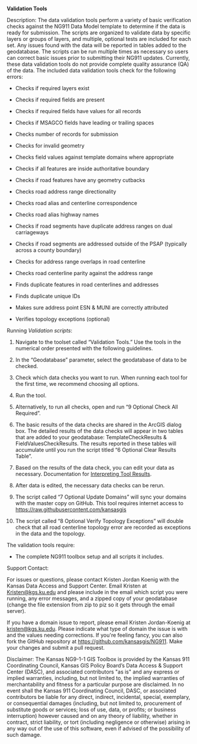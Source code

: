 **Validation Tools**

Description: The data validation tools perform a variety of basic
verification checks against the NG911 Data Model template to determine
if the data is ready for submission. The scripts are organized to
validate data by specific layers or groups of layers, and multiple,
optional tests are included for each set. Any issues found with the data
will be reported in tables added to the geodatabase. The scripts can be
run multiple times as necessary so users can correct basic issues prior
to submitting their NG911 updates. Currently, these data validation
tools do not provide complete quality assurance (QA) of the data. The
included data validation tools check for the following errors:

-   Checks if required layers exist

-   Checks if required fields are present

-   Checks if required fields have values for all records

-   Checks if MSAGCO fields have leading or trailing spaces

-   Checks number of records for submission

-   Checks for invalid geometry

-   Checks field values against template domains where appropriate

-   Checks if all features are inside authoritative boundary

-   Checks if road features have any geometry cutbacks

-   Checks road address range directionality

-   Checks road alias and centerline correspondence

-   Checks road alias highway names

-   Checks if road segments have duplicate address ranges on dual carriageways

-   Checks if road segments are addressed outside of the PSAP (typically across a county boundary)

-   Checks for address range overlaps in road centerline

-   Checks road centerline parity against the address range

-   Finds duplicate features in road centerlines and addresses

-   Finds duplicate unique IDs

-   Makes sure address point ESN & MUNI are correctly attributed

-   Verifies topology exceptions (optional)

Running *Validation scripts*:

1.  Navigate to the toolset called “Validation Tools.” Use the tools 
    in the numerical order presented with the following guidelines.

2.  In the “Geodatabase” parameter, select the geodatabase of data to
    be checked.

3.  Check which data checks you want to run. When running each tool for
    the first time, we recommend choosing all options.

4.  Run the tool.

5.  Alternatively, to run all checks, open and run “9 Optional Check
    All Required”.

6.  The basic results of the data checks are shared in the ArcGIS
    dialog box. The detailed results of the data checks will appear in
    two tables that are added to your geodatabase: TemplateCheckResults
    & FieldValuesCheckResults. The results reported in these tables will
    accumulate until you run the script titled “6 Optional Clear
    Results Table”.

7.  Based on the results of the data check, you can edit your data
    as necessary. Documentation for [Interpreting Tool Results](https://github.com/kansasgis/NG911/blob/master/Doc_Online/Interpreting_Tool_Results.md).

8. After data is edited, the necessary data checks can be rerun.

9. The script called “7 Optional Update Domains” will sync your domains
    with the master copy on GitHub. This tool requires internet access
    to <https://raw.githubusercontent.com/kansasgis>

10. The script called “8 Optional Verify Topology Exceptions” will
    double check that all road centerline topology error are recorded as
    exceptions in the data and the topology.
	
The validation tools require:

-	The complete NG911 toolbox setup and all scripts it includes.

Support Contact:

For issues or questions, please contact Kristen Jordan Koenig with the
Kansas Data Access and Support Center. Email Kristen at
<Kristen@kgs.ku.edu> and please include in the email which script you
were running, any error messages, and a zipped copy of your geodatabase
(change the file extension from zip to piz so it gets through the email
server).

If you have a domain issue to report, please email Kristen Jordan-Koenig
at <kristen@kgs.ku.edu>. Please indicate what type of domain the issue
is with and the values needing corrections. If you're feeling fancy, you
can also fork the GitHub repository at
<https://github.com/kansasgis/NG911>. Make your changes and submit a
pull request.

Disclaimer: The Kansas NG9-1-1 GIS Toolbox is provided by the Kansas 911
Coordinating Council, Kansas GIS Policy Board’s Data Access & Support
Center (DASC), and associated contributors "as is" and any express or
implied warranties, including, but not limited to, the implied
warranties of merchantability and fitness for a particular purpose are
disclaimed. In no event shall the Kansas 911 Coordinating Council, DASC,
or associated contributors be liable for any direct, indirect,
incidental, special, exemplary, or consequential damages (including, but
not limited to, procurement of substitute goods or services; loss of
use, data, or profits; or business interruption) however caused and on
any theory of liability, whether in contract, strict liability, or tort
(including negligence or otherwise) arising in any way out of the use of
this software, even if advised of the possibility of such damage.
